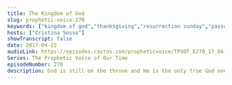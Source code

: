 ```yaml
---
title: The Kingdom of God
slug: prophetic-voice-270
keywords: ["kingdom of god","thanksgiving","resurrection sunday","passover"]
hosts: ["Cristina Sosso"]
showTranscript: false
date: 2017-04-22
audioLink: https://episodes.castos.com/propheticvoice/TPVOT_E270_17_04_22-23_The_Kingdom_of_God.mp3
Series: The Prophetic Voice of Our Time
episodeNumber: 270
description: God is still on the throne and He is the only true God over all the earth. The Devil has no power over you. 2 Chronicles 20:6 “...Lord, the God of our ancestors, are you not the God who is in heaven? You rule over all the kingdoms of the nations. Power and might are in your hand, and no one can withstand you."
---
```

